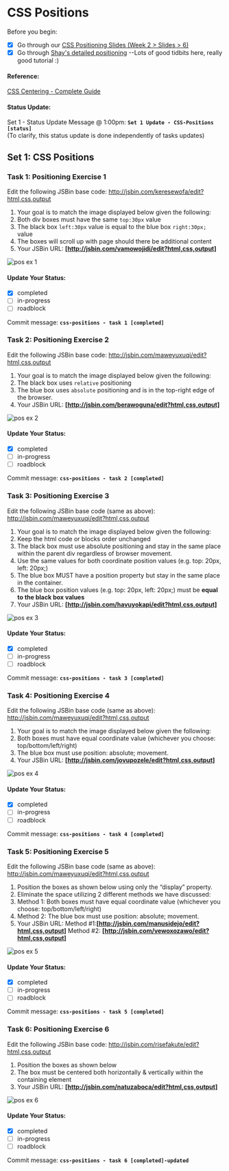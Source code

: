 # CSS Positions

Before you begin:

- [X] Go through our [CSS Positioning Slides (Week 2 > Slides > 6)](https://docs.google.com/presentation/d/1qCGIzhT275Y9SbkGjVBZnpNH2a8b35hp-ifP7fKGzJ8/edit?usp=sharing)
- [X] Go through [Shay's detailed positioning](http://learn.shayhowe.com/advanced-html-css/detailed-css-positioning/#position-property) --Lots of good tidbits here, really good tutorial :)

#### Reference: 

[CSS Centering - Complete Guide](https://css-tricks.com/centering-css-complete-guide/)

#### Status Update:

Set 1 - Status Update Message @ 1:00pm: __`Set 1 Update - CSS-Positions [status]`__  
(To clarify, this status update is done independently of tasks updates)

## Set 1: CSS Positions

### Task 1: Positioning Exercise 1

Edit the following JSBin base code: <http://jsbin.com/keresewofa/edit?html,css,output>

1. Your goal is to match the image displayed below given the following:
  1. Both div boxes must have the same `top:30px` value
  2. The black box `left:30px` value is equal to the blue box `right:30px;` value
  3. The boxes will scroll up with page should there be additional content
2. Your JSBin URL: __[http://jsbin.com/vamowojidi/edit?html,css,output]__ 

![pos ex 1](https://cloud.githubusercontent.com/assets/6971908/8410809/681b5772-1e35-11e5-9883-849d878ed630.png)

#### Update Your Status:
- [X] completed
- [ ] in-progress
- [ ] roadblock

Commit message: __`css-positions - task 1 [completed]`__  

### Task 2: Positioning Exercise 2

Edit the following JSBin base code: <http://jsbin.com/maweyuxuqi/edit?html,css,output>

1. Your goal is to match the image displayed below given the following:
  1. The black box uses `relative` positioning
  2. The blue box uses `absolute` positioning and is in the top-right edge of the browser.
2. Your JSBin URL: __[http://jsbin.com/berawoguna/edit?html,css,output]__ 

![pos ex 2](https://cloud.githubusercontent.com/assets/6971908/8410818/71149fd2-1e35-11e5-99fe-f9d3375da8bf.png)

#### Update Your Status:
- [X] completed
- [ ] in-progress
- [ ] roadblock

Commit message: __`css-positions - task 2 [completed]`__  

### Task 3: Positioning Exercise 3

Edit the following JSBin base code (same as above): <http://jsbin.com/maweyuxuqi/edit?html,css,output>

1. Your goal is to match the image displayed below given the following:
  1. Keep the html code or blocks order unchanged
  2. The black box must use absolute positioning and stay in the same place within the parent div regardless of browser movement.
  3. Use the same values for both coordinate position values (e.g. top: 20px, left: 20px;)
  4. The blue box MUST have a position property but stay in the same place in the container.
  5. The blue box position values (e.g. top: 20px, left: 20px;) must be __equal to the black box values__
2. Your JSBin URL: __[http://jsbin.com/havuyokapi/edit?html,css,output]__ 

![pos ex 3](https://cloud.githubusercontent.com/assets/6971908/8410825/7a031ea2-1e35-11e5-983c-0a886ab5546a.png)

#### Update Your Status:
- [X] completed
- [ ] in-progress
- [ ] roadblock

Commit message: __`css-positions - task 3 [completed]`__

### Task 4: Positioning Exercise 4

Edit the following JSBin base code (same as above): <http://jsbin.com/maweyuxuqi/edit?html,css,output>

1. Your goal is to match the image displayed below given the following:
  1. Both boxes must have equal coordinate value (whichever you choose: top/bottom/left/right)
  2. The blue box must use position: absolute; movement.
2. Your JSBin URL: __[http://jsbin.com/jovupozele/edit?html,css,output]__ 

![pos ex 4](https://cloud.githubusercontent.com/assets/6971908/8410833/855e7cce-1e35-11e5-90e3-2380af3f2b18.png)

#### Update Your Status:
- [X] completed
- [ ] in-progress
- [ ] roadblock

Commit message: __`css-positions - task 4 [completed]`__

### Task 5: Positioning Exercise 5

Edit the following JSBin base code (same as above): <http://jsbin.com/maweyuxuqi/edit?html,css,output>

1. Position the boxes as shown below using only the “display” property. 
2. Eliminate the space utilizing 2 different methods we have discussed:
  1. Method 1: Both boxes must have equal coordinate value (whichever you choose: top/bottom/left/right)
  2. Method 2: The blue box must use position: absolute; movement.
2. Your JSBin URL: Method #1:__[http://jsbin.com/manusidejo/edit?html,css,output]__ 
Method #2:  __[http://jsbin.com/vewoxozawo/edit?html,css,output]__ 

![pos ex 5](https://cloud.githubusercontent.com/assets/6971908/8410843/9490fa82-1e35-11e5-89aa-1dccff02573a.png)

#### Update Your Status:
- [X] completed
- [ ] in-progress
- [ ] roadblock

Commit message: __`css-positions - task 5 [completed]`__ 

### Task 6: Positioning Exercise 6

Edit the following JSBin base code: <http://jsbin.com/risefakute/edit?html,css,output>

1. Position the boxes as shown below
2. The box must be centered both horizontally & vertically within the containing element
3. Your JSBin URL: __[http://jsbin.com/natuzaboca/edit?html,css,output]__ 

![pos ex 6](https://cloud.githubusercontent.com/assets/6971908/8411586/a231e670-1e39-11e5-8b78-6737cd3249ad.png)

#### Update Your Status:
- [X] completed
- [ ] in-progress
- [ ] roadblock

Commit message: __`css-positions - task 6 [completed]-updated`__ 

